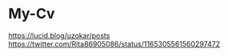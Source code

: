 # My-Cv
https://lucid.blog/uzokar/posts
https://twitter.com/Rita86905086/status/1165305561560297472
